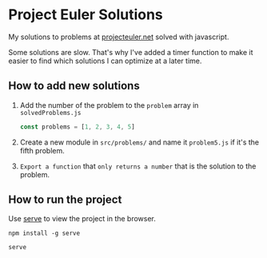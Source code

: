 # Project Euler Solutions

My solutions to problems at [projecteuler.net](https://projecteuler.net/) solved with javascript.

Some solutions are slow. That's why I've added a timer function to make it easier to find which solutions I can optimize at a later time.

## How to add new solutions

1. Add the number of the problem to the `problem` array in `solvedProblems.js`

    ```javascript
    const problems = [1, 2, 3, 4, 5]
    ```

2. Create a new module in `src/problems/` and name it `problem5.js` if it's the fifth problem.

3. `Export a function` that `only returns a number` that is the solution to the problem.

## How to run the project

Use [serve](https://www.npmjs.com/package/serve) to view the project in the browser.

`npm install -g serve`

`serve`
